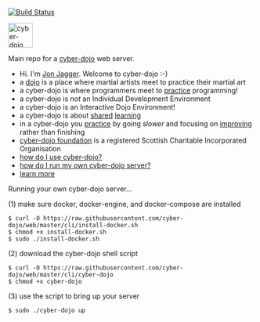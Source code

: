 [![Build Status](https://travis-ci.org/cyber-dojo/web.svg?branch=master)](https://travis-ci.org/cyber-dojo/web)

<img src="https://raw.githubusercontent.com/cyber-dojo/web/master/public/images/home_page_logo.png" alt="cyber-dojo yin/yang logo" width="50px" height="50px"/>

Main repo for a [cyber-dojo](http://cyber-dojo.org) web server.<br/>

 * Hi. I'm [Jon Jagger](http://jonjagger.blogspot.co.uk/). Welcome to cyber-dojo :-)
  * a [dojo](http://en.wikipedia.org/wiki/Dojo) is a place where martial artists meet to practice their martial art
  * a cyber-dojo is where programmers meet to [practice](http://jonjagger.blogspot.co.uk/2013/10/practice.html) programming!
  * a cyber-dojo is <em>not</em> an Individual Development Environment
  * a cyber-dojo is an Interactive Dojo Environment!
  * a cyber-dojo is about [shared](http://jonjagger.blogspot.co.uk/2013/10/teams.html) [learning](http://jonjagger.blogspot.co.uk/2013/10/learning.html)
  * in a cyber-dojo you [practice](http://jonjagger.blogspot.co.uk/2013/10/practice.html) by going <em>slower</em> and focusing on [improving](http://jonjagger.blogspot.co.uk/2014/02/improving.html) rather than finishing
  * [cyber-dojo foundation](http://blog.cyber-dojo.org/2015/08/cyber-dojo-foundation.html) is a registered Scottish Charitable Incorporated Organisation
  * [how do I use cyber-dojo?](http://blog.cyber-dojo.org/2014/08/getting-started.html)
  * [how do I run my own cyber-dojo server?](http://blog.cyber-dojo.org/2016/03/running-your-own-cyber-dojo-server.html)
  * [learn more](http://blog.cyber-dojo.org/p/learn-more.html)


Running your own cyber-dojo server...

(1) make sure docker, docker-engine, and docker-compose are installed

```
$ curl -O https://raw.githubusercontent.com/cyber-dojo/web/master/cli/install-docker.sh
$ chmod +x install-docker.sh
$ sudo ./install-docker.sh
```

(2) download the cyber-dojo shell script

```
$ curl -O https://raw.githubusercontent.com/cyber-dojo/web/master/cli/cyber-dojo
$ chmod +x cyber-dojo
```

(3) use the script to bring up your server

```
$ sudo ./cyber-dojo up
```
